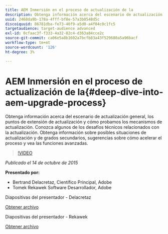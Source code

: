 ```yaml
---
title: AEM Inmersión en el proceso de actualización de la
description: Obtenga información acerca del escenario de actualización general, los puntos de extensión de actualización y cómo probamos los mecanismos de actualización. Conozca algunos de los desafíos técnicos relacionados con la actualización. Obtenga información sobre posibles situaciones de actualización y de grados secundarios, sugerencias sobre cómo acelerar el proceso y vea las funciones avanzadas.
uuid: 2468da9b-178a-4fff-bf8e-57a3b0548d5c
discoiquuid: 86781dba-fe73-46f9-a5d0-a4f04c0c1fc5
targetaudience: target-audience advanced
exl-id: 0cfaac3f-f333-4a32-82c4-d363a84cce2c
source-git-commit: ca06e5a8b1602a7bcfb83a43f529680a5a96bacf
workflow-type: tm+mt
source-wordcount: '126'
ht-degree: 3%

---
```


# AEM Inmersión en el proceso de actualización de la{#deep-dive-into-aem-upgrade-process}

Obtenga información acerca del escenario de actualización general, los puntos de extensión de actualización y cómo probamos los mecanismos de actualización. Conozca algunos de los desafíos técnicos relacionados con la actualización. Obtenga información sobre posibles situaciones de actualización y de grados secundarios, sugerencias sobre cómo acelerar el proceso y vea las funciones avanzadas.

>[!VIDEO](https://video.tv.adobe.com/v/19376/?quality=9)

*Publicado el 14 de octubre de 2015*

**Presentado por:**

* Bertrand Delacretaz, Científico Principal, Adobe
* Tomek Rekawek Software Desarrollador, Adobe

Diapositivas del presentador - Delacretaz

[Obtener archivo](assets/aemgems-upgrades-2015-bdelacretaz.pdf)

Diapositivas del presentador - Rekawek

[Obtener archivo](assets/aemgems-upgrades-2015-trekaewk.pdf)
<!--
[Get back to the Overview](https://helpx.adobe.com/experience-manager/kt/eseminars/gems/aem-index.html)
-->

